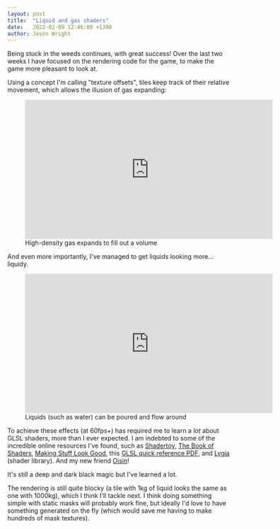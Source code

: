 ```yaml
---
layout: post
title:  "Liquid and gas shaders"
date:   2022-02-09 12:46:00 +1300
author: Jevon Wright
---
```


Being stuck in the weeds continues, with great success! Over the last two weeks I
have focused on the rendering code for the game, to make the game more pleasant to
look at.

Using a concept I'm calling "texture offsets", tiles keep track of their relative
movement, which allows the illusion of gas expanding:

<figure class="video">
  <iframe width="560" height="315" src="https://www.youtube.com/embed/XPT5Bj1fHjw" title="YouTube video player" frameborder="0" allow="accelerometer; autoplay; clipboard-write; encrypted-media; gyroscope; picture-in-picture" allowfullscreen></iframe>
  <figcaption>High-density gas expands to fill out a volume</figcaption>
</figure>

And even more importantly, I've managed to get liquids looking more... liquidy.

<figure class="video">
  <iframe width="560" height="315" src="https://www.youtube.com/embed/Y_gPGpml_qo" title="YouTube video player" frameborder="0" allow="accelerometer; autoplay; clipboard-write; encrypted-media; gyroscope; picture-in-picture" allowfullscreen></iframe>
  <figcaption>Liquids (such as water) can be poured and flow around</figcaption>
</figure>

To achieve these effects (at 60fps+) has required me to learn a _lot_ about GLSL
shaders, more than I ever expected. I am indebted to some of the incredible online
resources I've found, such as [Shadertoy](https://www.shadertoy.com/),
[The Book of Shaders](https://thebookofshaders.com/),
[Making Stuff Look Good](https://www.youtube.com/watch?v=xWCZiksqCGA),
this [GLSL quick reference PDF](http://mew.cx/glsl_quickref.pdf),
and [Lygia](https://github.com/patriciogonzalezvivo/lygia) (shader library).
And my new friend [Oisin](https://imois.in/)!

It's still a deep and dark black magic but I've learned a lot.

The rendering is still quite blocky (a tile with 1kg of liquid looks the same
as one with 1000kg), which I think I'll tackle next.
I think doing something simple with static masks will probably work fine, but ideally
I'd love to have something generated on the fly (which would save me having to make
hundreds of mask textures).
